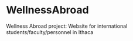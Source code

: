 # WellnessAbroad
Wellness Abroad project: Website for international students/faculty/personnel in Ithaca 
